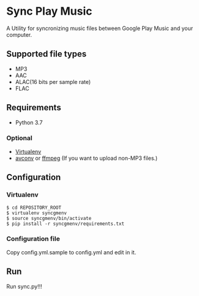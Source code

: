 # Sync Play Music

A Utility for syncronizing music files between Google Play Music and your computer.

## Supported file types

- MP3
- AAC
- ALAC(16 bits per sample rate)
- FLAC

## Requirements

- Python 3.7

### Optional

- [Virtualenv](https://virtualenv.pypa.io/en/stable/)
- [avconv](https://libav.org/avconv.html) or [ffmpeg](http://ffmpeg.org/ffmpeg.html) (If you want to upload non-MP3 files.)

## Configuration

### Virtualenv

```x-sh
$ cd REPOSITORY_ROOT
$ virtualenv syncgmenv
$ source syncgmenv/bin/activate
$ pip install -r syncgmenv/requirements.txt
```

### Configuration file

Copy config.yml.sample to config.yml and edit in it.

## Run

Run sync.py!!!

